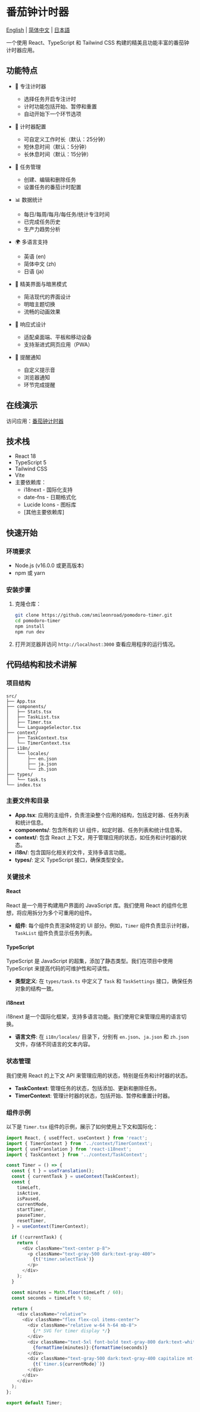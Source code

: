 # 番茄钟计时器

[English](./README.md) | [简体中文](./README.zh-CN.md) | [日本語](./README.ja.md)

一个使用 React、TypeScript 和 Tailwind CSS 构建的精美且功能丰富的番茄钟计时器应用。

## 功能特点

- 🎯 专注计时器
  - 选择任务开启专注计时
  - 计时功能包括开始、暂停和重置
  - 自动开始下一个环节选项
  
- 🎯 计时器配置
  - 可自定义工作时长（默认：25分钟）
  - 短休息时间（默认：5分钟）
  - 长休息时间（默认：15分钟）

- 📝 任务管理
  - 创建、编辑和删除任务
  - 设置任务的番茄计时配置
  
- 📊 数据统计
  - 每日/每周/每月/每任务/统计专注时间
  - 已完成任务历史
  - 生产力趋势分析

- 🌍 多语言支持
  - 英语 (en)
  - 简体中文 (zh)
  - 日语 (ja)

- 🎨 精美界面与暗黑模式
  - 简洁现代的界面设计
  - 明暗主题切换
  - 流畅的动画效果

- 📱 响应式设计
  - 适配桌面端、平板和移动设备
  - 支持渐进式网页应用（PWA）

- 🔔 提醒通知
  - 自定义提示音
  - 浏览器通知
  - 环节完成提醒

## 在线演示

访问应用：[番茄钟计时器](https://gleeful-marigold-65f08c.netlify.app)

## 技术栈

- React 18
- TypeScript 5
- Tailwind CSS
- Vite
- 主要依赖库：
  - i18next - 国际化支持
  - date-fns - 日期格式化
  - Lucide Icons - 图标库
  - [其他主要依赖库]

## 快速开始

### 环境要求

- Node.js (v16.0.0 或更高版本)
- npm 或 yarn

### 安装步骤

1. 克隆仓库：
   ```bash
   git clone https://github.com/smileonroad/pomodoro-timer.git
   cd pomodoro-timer
   npm install
   npm run dev
   ```

2. 打开浏览器并访问 `http://localhost:3000` 查看应用程序的运行情况。

## 代码结构和技术讲解

### 项目结构

```
src/
├── App.tsx
├── components/
│   ├── Stats.tsx
│   ├── TaskList.tsx
│   ├── Timer.tsx
│   └── LanguageSelector.tsx
├── context/
│   ├── TaskContext.tsx
│   └── TimerContext.tsx
├── i18n/
│   └── locales/
│       ├── en.json
│       ├── ja.json
│       └── zh.json
├── types/
│   └── task.ts
└── index.tsx
```

### 主要文件和目录

- **App.tsx**: 应用的主组件，负责渲染整个应用的结构，包括定时器、任务列表和统计信息。
- **components/**: 包含所有的 UI 组件，如定时器、任务列表和统计信息等。
- **context/**: 包含 React 上下文，用于管理应用的状态，如任务和计时器的状态。
- **i18n/**: 包含国际化相关的文件，支持多语言功能。
- **types/**: 定义 TypeScript 接口，确保类型安全。

### 关键技术

#### React

React 是一个用于构建用户界面的 JavaScript 库。我们使用 React 的组件化思想，将应用拆分为多个可重用的组件。

- **组件**: 每个组件负责渲染特定的 UI 部分。例如，`Timer` 组件负责显示计时器，`TaskList` 组件负责显示任务列表。

#### TypeScript

TypeScript 是 JavaScript 的超集，添加了静态类型。我们在项目中使用 TypeScript 来提高代码的可维护性和可读性。

- **类型定义**: 在 `types/task.ts` 中定义了 `Task` 和 `TaskSettings` 接口，确保任务对象的结构一致。

#### i18next

i18next 是一个国际化框架，支持多语言功能。我们使用它来管理应用的语言切换。

- **语言文件**: 在 `i18n/locales/` 目录下，分别有 `en.json`、`ja.json` 和 `zh.json` 文件，存储不同语言的文本内容。

### 状态管理

我们使用 React 的上下文 API 来管理应用的状态，特别是任务和计时器的状态。

- **TaskContext**: 管理任务的状态，包括添加、更新和删除任务。
- **TimerContext**: 管理计时器的状态，包括开始、暂停和重置计时器。

### 组件示例

以下是 `Timer.tsx` 组件的示例，展示了如何使用上下文和国际化：

```typescript
import React, { useEffect, useContext } from 'react';
import { TimerContext } from '../context/TimerContext';
import { useTranslation } from 'react-i18next';
import { TaskContext } from '../context/TaskContext';

const Timer = () => {
  const { t } = useTranslation();
  const { currentTask } = useContext(TaskContext);
  const {
    timeLeft,
    isActive,
    isPaused,
    currentMode,
    startTimer,
    pauseTimer,
    resetTimer,
  } = useContext(TimerContext);

  if (!currentTask) {
    return (
      <div className="text-center p-8">
        <p className="text-gray-500 dark:text-gray-400">
          {t('timer.selectTask')}
        </p>
      </div>
    );
  }

  const minutes = Math.floor(timeLeft / 60);
  const seconds = timeLeft % 60;

  return (
    <div className="relative">
      <div className="flex flex-col items-center">
        <div className="relative w-64 h-64 mb-8">
          {/* SVG for timer display */}
        </div>
        <div className="text-5xl font-bold text-gray-800 dark:text-white">
          {formatTime(minutes)}:{formatTime(seconds)}
        </div>
        <div className="text-gray-500 dark:text-gray-400 capitalize mt-2">
          {t(`timer.${currentMode}`)}
        </div>
      </div>
    </div>
  );
};

export default Timer;
```